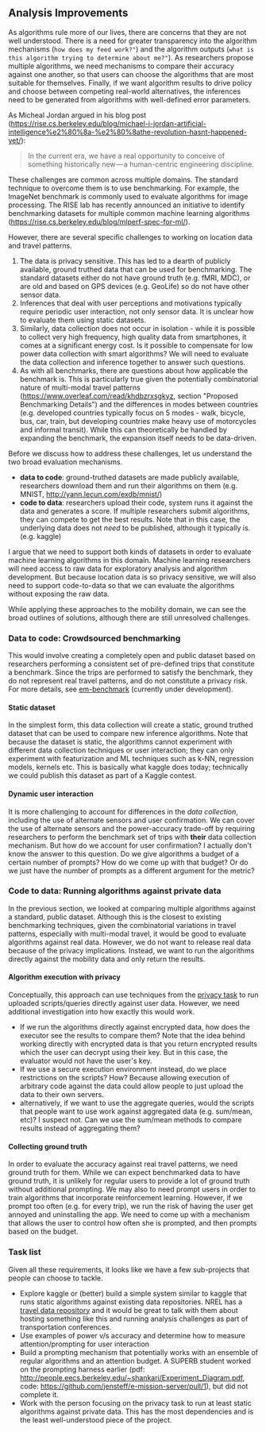 ## Analysis Improvements ##
As algorithms rule more of our lives, there are concerns that they are not well
understood. There is a need for greater transparency into the algorithm
mechanisms (`how does my feed work?"`) and the algorithm outputs (`what is
this algorithm trying to determine about me?"`).  As researchers propose
multiple algorithms, we need mechanisms to compare their accuracy against one
another, so that users can choose the algorithms that are most suitable for
themselves.  Finally, if we want algorithm results to drive policy and choose
between competing real-world alternatives, the inferences need to be generated
from algorithms with well-defined error parameters.

As Micheal Jordan argued in his blog post (https://rise.cs.berkeley.edu/blog/michael-i-jordan-artificial-intelligence%e2%80%8a-%e2%80%8athe-revolution-hasnt-happened-yet/):

> In the current era, we have a real opportunity to conceive of something
> historically new — a human-centric engineering discipline.

These challenges are common across multiple domains. The standard technique to
overcome them is to use benchmarking. For example, the ImageNet benchmark is
commonly used to evaluate algorithms for image processing. The RISE lab has
recently announced an initiative to identify benchmarking datasets for multiple
common machine learning algorithms (https://rise.cs.berkeley.edu/blog/mlperf-spec-for-ml/).

However, there are several specific challenges to working on location data and
travel patterns.
1. The data is privacy sensitive. This has led to a dearth of publicly
available, ground truthed data that can be used for benchmarking. The standard
datasets either do not have ground truth (e.g. fMRI, MDC), or are old and based
on GPS devices (e.g. GeoLife) so do not have other sensor data.
2. Inferences that deal with user perceptions and motivations typically require
periodic user interaction, not only sensor data. It is unclear how to evaluate
them using static datasets.
3. Similarly, data collection does not occur in isolation - while it is
possible to collect very high frequency, high quality data from smartphones, it
comes at a significant energy cost. Is it possible to compensate for low power
data collection with smart algorithms? We will need to evaluate the data
collection and inference together to answer such questions.
4. As with all benchmarks, there are questions about how applicable the
benchmark is. This is particularly true given the potentially combinatorial
nature of multi-modal travel patterns (https://www.overleaf.com/read/khdbzrxsgkyz, section "Proposed Benchmarking Details") and the differences in modes between
countries (e.g. developed countries typically focus on 5 modes - walk, bicycle,
bus, car, train, but developing countries make heavy use of motorcycles and
informal transit). While this can theoretically be handled by expanding the
benchmark, the expansion itself needs to be data-driven.

Before we discuss how to address these challenges, let us understand the 
two broad evaluation mechanisms.
- **data to code**: ground-truthed datasets are made publicly available,
  researchers download them and run their algorithms on them (e.g. MNIST,
  http://yann.lecun.com/exdb/mnist/)
- **code to data**: researchers upload their code, system runs it against the data
  and generates a score. If multiple researchers submit algorithms, they can
  compete to get the best results. Note that in this case, the underlying data
  does not _need_ to be published, although it typically is. (e.g. kaggle)

I argue that we need to support both kinds of datasets in order to evaluate
machine learning algorithms in this domain. Machine learning researchers will
need access to raw data for exploratory analysis and algorithm development. But
because location data is so privacy sensitive, we will also need to support
code-to-data so that we can evaluate the algorithms without exposing the raw
data.

While applying these approaches to the mobility domain, we can see the broad outlines of solutions,
although there are still unresolved challenges.

### Data to code: Crowdsourced benchmarking ###
This would involve creating a completely open and public dataset based on
researchers performing a consistent set of pre-defined trips that constitute a
benchmark. Since the trips are performed to satisfy the benchmark, they do not
represent real travel patterns, and do not constitute a privacy risk. For more
details, see [em-benchmark](https://www.overleaf.com/read/khdbzrxsgkyz) (currently
under development).

#### Static dataset ####
In the simplest form, this data collection will create a static, ground truthed
dataset that can be used to compare new inference algorithms. Note
that because the dataset is static, the algorithms cannot experiment with
different data collection techniques or user interaction; they can only experiment
with featurization and ML techniques such as k-NN, regression models, kernels etc.
This is basically what kaggle does today; technically we could publish this dataset
as part of a Kaggle contest.

#### Dynamic user interaction ####
It is more challenging to account for differences in the _data collection_,
including the use of alternate sensors and user confirmation. We can cover the
use of alternate sensors and the power-accuracy trade-off by requiring
researchers to perform the benchmark set of trips with **their** data collection
mechanism. But how do we account for user confirmation? I actually don't know
the answer to this question. Do we give algorithms a budget of a certain number
of prompts? How do we come up with that budget? Or do we just have the number
of prompts as a different argument for the metric?

### Code to data: Running algorithms against private data ###
In the previous section, we looked at comparing multiple algorithms against a
standard, public dataset. Although this is the closest to existing benchmarking
techniques, given the combinatorial variations in travel patterns, especially with multi-modal
travel, it would be good to evaluate algorithms against real data. However, we
do not want to release real data because of the privacy implications. Instead,
we want to run the algorithms directly against the mobility data and only
return the results.

#### Algorithm execution with privacy ####
Conceptually, this approach can use techniques from the [privacy
task](privacy.md) to run uploaded scripts/queries directly against user data.
However, we need additional investigation into how exactly this would work.

- If we run the algorithms directly against encrypted data, how does the
  executor see the results to compare them? Note that the idea behind working
  directly with encrypted data is that you return encrypted results which the
  user can decrypt using their key. But in this case, the evaluator would not
  have the user's key.
- If we use a secure execution environment instead, do we place restrictions on
  the scripts? How? Because allowing execution of arbitrary code against the data
  could allow people to just upload the data to their own servers.
- alternatively, if we want to use the aggregate queries, would the scripts
  that people want to use work against aggregated data (e.g.  sum/mean, etc)? I
  suspect not. Can we use the sum/mean methods to compare results instead of
  aggregating them?

#### Collecting ground truth ####
In order to evaluate the accuracy against real travel patterns, we need ground
truth for them. While we can expect benchmarked data to have ground truth, it
is unlikely for regular users to provide a lot of ground truth without 
additional prompting. We may also to need prompt users in order to train algorithms
that incorporate reinforcement learning. However, if we prompt too often (e.g. for every trip),
we run the risk of having the user get annoyed and uninstalling the app. We need to
come up with a mechanism that allows the user to control how often she is prompted,
and then prompts based on the budget.

### Task list ###
Given all these requirements, it looks like we have a few sub-projects that
people can choose to tackle.
- Explore kaggle or (better) build a simple system similar to kaggle that runs
  static algorithms against existing data repositories. NREL has a [travel data
  repository](https://www.nrel.gov/transportation/secure-transportation-data/tsdc-about.html)
  and it would be great to talk with them about hosting something like this and running
  analysis challenges as part of transportation conferences.
- Use examples of power v/s accuracy and determine how to measure
  attention/prompting for user interaction
- Build a prompting mechanism that potentially works with an ensemble of
  regular algorithms and an attention budget. A SUPERB student worked on the
  prompting harness earlier (pdf:
  http://people.eecs.berkeley.edu/~shankari/Experiment_Diagram.pdf, code:
  https://github.com/jensteff/e-mission-server/pull/1), but did not complete it.
- Work with the person focusing on the privacy task to run at least static
  algorithms against private data. This has the most dependencies and is the
  least well-understood piece of the project.
